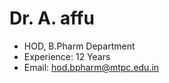 # Dr. A. affu

- HOD, B.Pharm Department  
- Experience: 12 Years  
- Email: hod.bpharm@mtpc.edu.in
